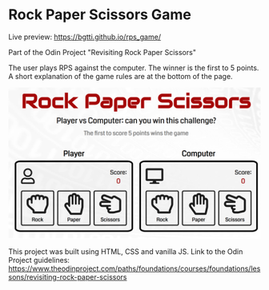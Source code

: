 # Rock Paper Scissors Game
Live preview:  https://bgtti.github.io/rps_game/

Part of the Odin Project "Revisiting Rock Paper Scissors"

The user plays RPS against the computer. The winner is the first to 5 points. 
A short explanation of the game rules are at the bottom of the page.

![RPSexample](/images/rpsPreview.png)

This project was built using HTML, CSS and vanilla JS.
Link to the Odin Project guidelines: https://www.theodinproject.com/paths/foundations/courses/foundations/lessons/revisiting-rock-paper-scissors

